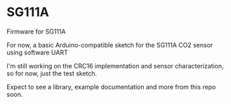 # SG111A
Firmware for SG111A

For now, a basic Arduino-compatible sketch for the SG111A CO2 sensor using software UART

I'm still working on the CRC16 implementation and sensor characterization, so for now, just the test sketch. 

Expect to see a library, example documentation and more from this repo soon. 
